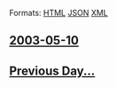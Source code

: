 
Formats: [HTML](2003/05/10/index.html)  [JSON](2003/05/10/index.json)  [XML](2003/05/10/index.xml)  

## [2003-05-10](/news/2003/05/10/index.md)

## [Previous Day...](/news/2003/05/9/index.md)

